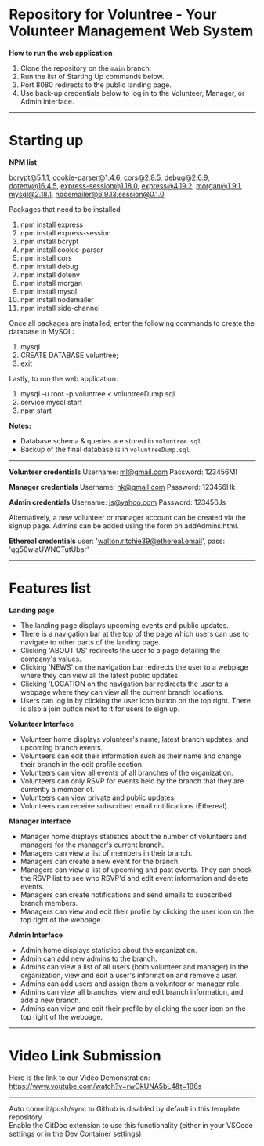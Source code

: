 # Repository for Voluntree - Your Volunteer Management Web System

**How to run the web application**
1. Clone the repository on the `main` branch.
2. Run the list of Starting Up commands below.
3. Port 8080 redirects to the public landing page.
4. Use back-up credentials below to log in to the Volunteer, Manager, or Admin interface.

----------------------------------------------------------------
# Starting up
**NPM list**

bcrypt@5.1.1, cookie-parser@1.4.6, cors@2.8.5, debug@2.6.9, dotenv@16.4.5, express-session@1.18.0, express@4.19.2, morgan@1.9.1, mysql@2.18.1, nodemailer@6.9.13,session@0.1.0

Packages that need to be installed
1. npm install express
2. npm install express-session
3. npm install bcrypt
4. npm install cookie-parser
5. npm install cors
6. npm install debug
7. npm install dotenv
8. npm install morgan
9. npm install mysql
10. npm install nodemailer
11. npm install side-channel

Once all packages are installed, enter the following commands to create the database in MySQL:

1. mysql
2. CREATE DATABASE voluntree;
3. exit

Lastly, to run the web application:

1. mysql -u root -p voluntree < voluntreeDump.sql
2. service mysql start  
3. npm start  

**Notes:**
- Database schema & queries are stored in `voluntree.sql`
- Backup of the final database is in `voluntreeDump.sql`

----------------------------------------------------------------
**Volunteer credentials**
Username: ml@gmail.com
Password: 123456Ml

**Manager credentials**
Username: hk@gmail.com 
Password: 123456Hk

**Admin credentials**
Username: js@yahoo.com
Password: 123456Js

Alternatively, a new volunteer or manager account can be created via the signup page. Admins can be added using the form on addAdmins.html.

**Ethereal credentials**
user: 'walton.ritchie39@ethereal.email',
pass: 'qg56wjaUWNCTutUbar'

----------------------------------------------------------------
# Features list
**Landing page**
- The landing page displays upcoming events and public updates.
- There is a navigation bar at the top of the page which users can use to navigate to other parts of the landing page.
- Clicking 'ABOUT US' redirects the user to a page detailing the company's values.
- Clicking 'NEWS' on the navigation bar redirects the user to a webpage where they can view all the latest public updates.
- Clicking 'LOCATION on the navigation bar redirects the user to a webpage where they can view all the current branch locations.
- Users can log in by clicking the user icon button on the top right. There is also a join button next to it for users to sign up.

**Volunteer Interface**
- Volunteer home displays volunteer's name, latest branch updates, and upcoming branch events.
- Volunteers can edit their information such as their name and change their branch in the edit profile section.
- Volunteers can view all events of all branches of the organization.
- Volunteers can only RSVP for events held by the branch that they are currently a member of.
- Volunteers can view private and public updates.
- Volunteers can receive subscribed email notifications (Ethereal).

**Manager Interface**
- Manager home displays statistics about the number of volunteers and managers for the manager's current branch.
- Managers can view a list of members in their branch.
- Managers can create a new event for the branch.
- Managers can view a list of upcoming and past events. They can check the RSVP list to see who RSVP'd and edit event information and delete events.
- Managers can create notifications and send emails to subscribed branch members.
- Managers can view and edit their profile by clicking the user icon on the top right of the webpage.

**Admin Interface**
- Admin home displays statistics about the organization.
- Admin can add new admins to the branch.
- Admins can view a list of all users (both volunteer and manager) in the organization, view and edit a user's information and remove a user.
- Admins can add users and assign them a volunteer or manager role.
- Admins can view all branches, view and edit branch information, and add a new branch.
- Admins can view and edit their profile by clicking the user icon on the top right of the webpage.

----------------------------------------------------------------
# Video Link Submission 

Here is the link to our Video Demonstration: https://www.youtube.com/watch?v=rwOkUNA5bL4&t=186s

----------------------------------------------------------------
Auto commit/push/sync to Github is disabled by default in this template repository.  
Enable the GitDoc extension to use this functionality (either in your VSCode settings or in the Dev Container settings) 
